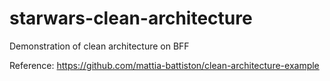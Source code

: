 # starwars-clean-architecture
Demonstration of clean architecture on BFF

Reference: https://github.com/mattia-battiston/clean-architecture-example
